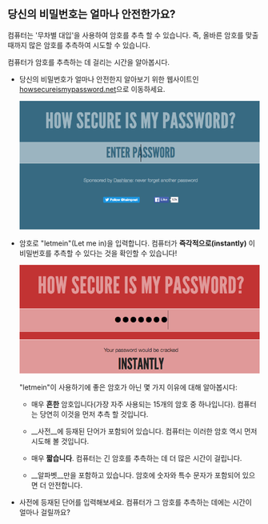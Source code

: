 ## 당신의 비밀번호는 얼마나 안전한가요?

컴퓨터는 '무차별 대입'을 사용하여 암호를 추측 할 수 있습니다. 즉, 올바른 암호를 맞출 때까지 많은 암호를 추측하여 시도할 수 있습니다.

컴퓨터가 암호를 추측하는 데 걸리는 시간을 알아봅시다.



+ 당신의 비밀번호가 얼마나 안전한지 알아보기 위한 웹사이트인 <a href="https://howsecureismypassword.net/" target="_blank"> howsecureismypassword.net</a>으로 이동하세요.

    ![스크린샷](images/passwords-secure.png)

+ 암호로 "letmein"(Let me in)을 입력합니다. 컴퓨터가 __즉각적으로(instantly)__ 이 비밀번호를 추측할 수 있다는 것을 확인할 수 있습니다!

    ![스크린샷](images/passwords-letmein.png)

    "letmein"이 사용하기에 좋은 암호가 아닌 몇 가지 이유에 대해 알아봅시다:

    + 매우 __흔한__ 암호입니다(가장 자주 사용되는 15개의 암호 중 하나입니다). 컴퓨터는 당연히 이것을 먼저 추측 할 것입니다.

    + __사전__에 등재된 단어가 포함되어 있습니다. 컴퓨터는 이러한 암호 역시 먼저 시도해 볼 것입니다.

    + 매우 __짧습니다__. 컴퓨터는 긴 암호를 추측하는 데 더 많은 시간이 걸립니다.

    + __알파벳__만을 포함하고 있습니다. 암호에 숫자와 특수 문자가 포함되어 있으면 더 안전합니다.

+ 사전에 등재된 단어를 입력해보세요. 컴퓨터가 그 암호를 추측하는 데에는 시간이 얼마나 걸릴까요? 

